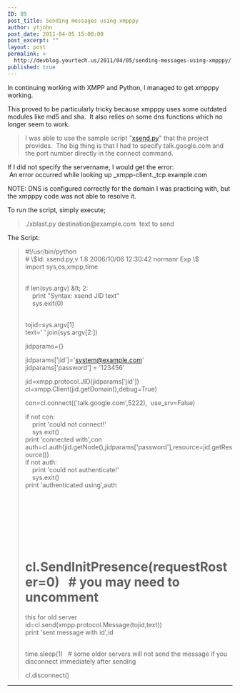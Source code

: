 ```yaml
---
ID: 89
post_title: Sending messages using xmpppy
author: ytjohn
post_date: 2011-04-05 15:00:00
post_excerpt: ""
layout: post
permalink: >
  http://devblog.yourtech.us/2011/04/05/sending-messages-using-xmpppy/
published: true
---
```

In continuing working with XMPP and Python, I managed to get xmpppy
working.

This proved to be particularly tricky because xmpppy uses some outdated
modules like md5 and sha.  It also relies on some dns functions which no
longer seem to work.

<blockquote>
I was able to use the sample script "<a href="http://xmpppy.sourceforge.net/examples/xsend.py">xsend.py</a>" that the project
provides.  The big thing is that I had to specify talk.google.com and
the port number directly in the connect command.
</blockquote>

If I did not specify the servername, I would get the error:<br />
 An error occurred while looking up _xmpp-client._tcp.example.com  </br>

NOTE: DNS is configured correctly for the domain I was practicing with,
but the xmpppy code was not able to resolve it.

To run the script, simply execute;

<blockquote>
./xblast.py destination@example.com  text to send
</blockquote>

The Script:

<blockquote>
#!/usr/bin/python<br />
# \$Id: xsend.py,v 1.8 2006/10/06 12:30:42 normanr Exp \$<br />
import sys,os,xmpp,time  </br></br>

if len(sys.argv) \&lt; 2:<br />
    print "Syntax: xsend JID text"<br />
    sys.exit(0)  </br></br>

tojid=sys.argv[1]<br />
text=' '.join(sys.argv[2:])  </br>

jidparams={}  

jidparams['jid']='system@example.com'<br />
jidparams['password'] = '123456'  </br>

jid=xmpp.protocol.JID(jidparams['jid'])<br />
cl=xmpp.Client(jid.getDomain(),debug=True)  </br>

con=cl.connect(('talk.google.com',5222),  use_srv=False)  

if not con:<br />
    print 'could not connect!'<br />
    sys.exit()<br />
print 'connected with',con<br />
auth=cl.auth(jid.getNode(),jidparams['password'],resource=jid.getResource())<br />
if not auth:<br />
    print 'could not authenticate!'<br />
    sys.exit()<br />
print 'authenticated using',auth  </br></br></br></br></br></br></br></br>

# cl.SendInitPresence(requestRoster=0)   # you may need to uncomment
this for old server<br />
id=cl.send(xmpp.protocol.Message(tojid,text))<br />
print 'sent message with id',id  </br></br>

time.sleep(1)   # some older servers will not send the message if you
disconnect immediately after sending  

cl.disconnect()
</blockquote>

<hr/>